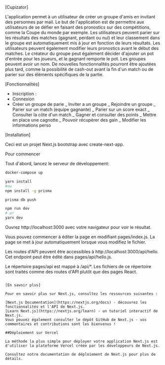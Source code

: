 [Cupizator]
 
L'application permet à un utilisateur de créer un groupe d'amis en invitant des personnes par mail. 
Le but de l'application est de permettre aux utilisateurs de se défier en faisant des pronostics sur des compétitions, comme la Coupe du monde par exemple. 
Les utilisateurs peuvent parier sur les résultats des matches (gagnant, perdant ou nul) et leur classement dans le groupe est automatiquement mis à jour en fonction de leurs résultats. 
Les utilisateurs peuvent également modifier leurs pronostics avant le début des matches. Le créateur du groupe peut également décider d'ajouter un pot d'entrée pour les joueurs, et le gagnant remporte le pot. 
Les groupes peuvent avoir un nom. De nouvelles fonctionnalités pourront être ajoutées plus tard, comme la possibilité de cash-out avant la fin d'un match ou de parier sur des éléments spécifiques de la partie.

[Fonctionnalités]

- Inscription :
- Connexion
- Créer un groupe de parie
_ Inviter a un groupe
_ Rejoindre un groupe
_ Parier sur un match (equipe gagnante)
_ Parier sur un score exact
_ Consulter la côte d'un match
_ Gagner et consulter des points
_ Mettre en place une cagnotte
_ Pouvoir récupérer des gain
_ Modifier les informations perso

[Installation]

Ceci est un projet Next.js bootstrap avec create-next-app.

Pour commencer

Tout d'abord, lancez le serveur de développement:


```bash
docker-compose up
```

```bash
yarn install
#ou
npm install -g prisma
```

```bash
prisma db push
```

```bash
npm run dev
# or
yarn dev
```

Ouvrez http://localhost:3000 avec votre navigateur pour voir le résultat.

Vous pouvez commencer à éditer la page en modifiant pages/index.js. La page se met à jour automatiquement lorsque vous modifiez le fichier.

Les routes d'API peuvent être accessibles à http://localhost:3000/api/hello. Cet endpoint peut être édité dans pages/api/hello.js.

Le répertoire pages/api est mappé à /api/*. Les fichiers de ce répertoire sont traités comme des routes d'API plutôt que des pages React.

```

[En savoir plus]

Pour en savoir plus sur Next.js, consultez les ressources suivantes :

[Next.js Documentation](https://nextjs.org/docs) - découvrez les fonctionnalités et l'API de Next.js.
[Learn Next.js](https://nextjs.org/learn) - un tutoriel interactif de Next.js.
Vous pouvez également consulter le dépôt GitHub de Next.js - vos commentaires et contributions sont les bienvenus !

##Déploiement sur Vercel

La méthode la plus simple pour déployer votre application Next.js est d'utiliser la plateforme Vercel créée par les développeurs de Next.js.

Consultez notre documentation de déploiement de Next.js pour plus de détails.
